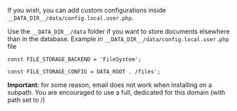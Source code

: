 If you wish, you can add custom configurations inside `__DATA_DIR__/data/config.local.user.php`.

Use the `__DATA_DIR__/data` folder if you want to store documents elsewhere than in the database. Example in `__DATA_DIR__/data/config.local.user.php` file

```
const FILE_STORAGE_BACKEND = 'FileSystem';

const FILE_STORAGE_CONFIG = DATA_ROOT . /files';
``` 

**Important**: for some reason, email does not work when installing on a subpath. You are encouraged to use a full, dedicated for this domain (with path set to /)
